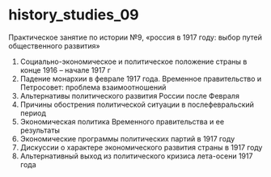 # history_studies_09

Практическое занятие по истории №9, «россия в 1917 году: выбор путей общественного развития» 

1. Социально-экономическое и политическое положение страны в конце 1916 – начале 1917 г
2. Падение монархии в феврале 1917 года. Временное правительство и Петросовет: проблема взаимоотношений
3. Альтернативы политического развития России после Февраля
4. Причины обострения политической ситуации в послефевральский период
5. Экономическая политика Временного правительства и ее результаты
6. Экономические программы политических партий в 1917 году
7. Дискуссии о характере экономического развития страны в 1917 году
8. Альтернативный выход из политического кризиса лета-осени 1917 года
